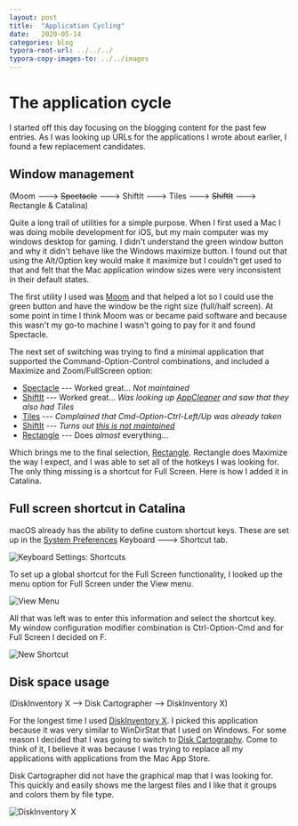 ```yaml
---
layout: post
title:  "Application Cycling"
date:   2020-05-14
categories: blog
typora-root-url: ../../../
typora-copy-images-to: ../../images
---
```


# The application cycle

I started off this day focusing on the blogging content for the past few entries.  As I was looking up URLs for the applications I wrote about earlier, I found a few replacement candidates.

## Window management
(Moom ---> ~~Spectacle~~ ---> ShiftIt ---> Tiles ---> ~~ShiftIt~~ ---> Rectangle & Catalina)

Quite a long trail of utilities for a simple purpose.  When I first used a Mac I was doing mobile development for iOS, but my main computer was my windows desktop for gaming.  I didn't understand the green window button and why it didn't behave like the Windows maximize button.  I found out that using the Alt/Option key would make it maximize but I couldn't get used to that and felt that the Mac application window sizes were very inconsistent in their default states.

The first utility I used was [Moom](https://manytricks.com/moom/) and that helped a lot so I could use the green button and have the window be the right size (full/half screen).  At some point in time I think Moom was or became paid software and because this wasn't my go-to machine I wasn't going to pay for it and found Spectacle.

The next set of switching was trying to find a minimal application that supported the Command-Option-Control combinations, and included a Maximize and Zoom/FullScreen option:

* [Spectacle](https://www.spectacleapp.com/) --- Worked great... *Not maintained*
* [ShiftIt](https://github.com/fikovnik/ShiftIt) --- Worked great... *Was looking up [AppCleaner](https://freemacsoft.net/appcleaner/) and saw that they also had Tiles*
* [Tiles](https://freemacsoft.net/tiles/) --- *Complained that Cmd-Option-Ctrl-Left/Up was already taken*
* [ShiftIt](https://github.com/fikovnik/ShiftIt) --- *Turns out [this is not maintained](https://github.com/fikovnik/ShiftIt/issues/296)*
* [Rectangle](https://rectangleapp.com/) --- Does *almost* everything...

Which brings me to the final selection, [Rectangle](https://rectangleapp.com/).  Rectangle does Maximize the way I expect, and I was able to set all of the hotkeys I was looking for.  The only thing missing is a shortcut for Full Screen.  Here is how I added it in Catalina.

## Full screen shortcut in Catalina
macOS already has the ability to define custom shortcut keys.  These are set up in the [System Preferences](x-apple.systempreferences:) Keyboard ---> Shortcut tab.

![Keyboard Settings: Shortcuts](/my-blog/images/shortcuts1.png)

To set up a global shortcut for the Full Screen functionality, I looked up the menu option for Full Screen under the View menu.

![View Menu](/my-blog/images/shortcuts2.png)

All that was left was to enter this information and select the shortcut key.  My window configuration modifier combination is Ctrl-Option-Cmd and for Full Screen I decided on F.

![New Shortcut](/my-blog/images/shortcuts3.png)

## Disk space usage
(DiskInventory X --> Disk Cartographer --> DiskInventory X)

For the longest time I used [DiskInventory X](http://www.derlien.com/).  I picked this application because it was very similar to WinDirStat that I used on Windows.  For some reason I decided that I was going to switch to [Disk Cartography](https://apps.apple.com/us/app/disk-cartography-clever-disk-space-analyzer/id905264208).  Come to think of it, I believe it was because I was trying to replace all my applications with applications from the Mac App Store.

Disk Cartographer did not have the graphical map that I was looking for.  This quickly and easily shows me the largest files and I like that it groups and colors them by file type.

![DiskInventory X](/my-blog/images/diskspace1.png)

